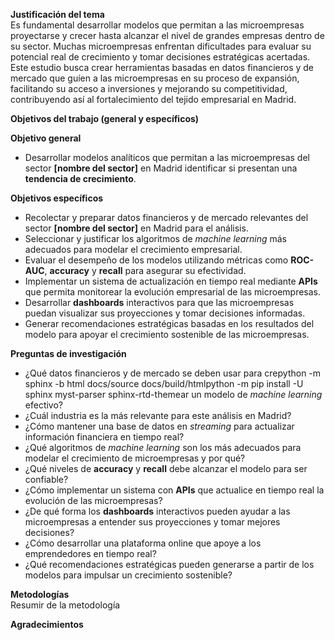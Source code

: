 **Justificación del tema**  
Es fundamental desarrollar modelos que permitan a las microempresas proyectarse y crecer hasta alcanzar el nivel de grandes empresas dentro de su sector. Muchas microempresas enfrentan dificultades para evaluar su potencial real de crecimiento y tomar decisiones estratégicas acertadas. Este estudio busca crear herramientas basadas en datos financieros y de mercado que guíen a las microempresas en su proceso de expansión, facilitando su acceso a inversiones y mejorando su competitividad, contribuyendo así al fortalecimiento del tejido empresarial en Madrid.

**Objetivos del trabajo (general y específicos)**

**Objetivo general**  
- Desarrollar modelos analíticos que permitan a las microempresas del sector **[nombre del sector]** en Madrid identificar si presentan una **tendencia de crecimiento**.

**Objetivos específicos**  
- Recolectar y preparar datos financieros y de mercado relevantes del sector **[nombre del sector]** en Madrid para el análisis.  
- Seleccionar y justificar los algoritmos de *machine learning* más adecuados para modelar el crecimiento empresarial.  
- Evaluar el desempeño de los modelos utilizando métricas como **ROC-AUC**, **accuracy** y **recall** para asegurar su efectividad.  
- Implementar un sistema de actualización en tiempo real mediante **APIs** que permita monitorear la evolución empresarial de las microempresas.  
- Desarrollar **dashboards** interactivos para que las microempresas puedan visualizar sus proyecciones y tomar decisiones informadas.  
- Generar recomendaciones estratégicas basadas en los resultados del modelo para apoyar el crecimiento sostenible de las microempresas.

**Preguntas de investigación**  
- ¿Qué datos financieros y de mercado se deben usar para crepython -m sphinx -b html docs/source docs/build/htmlpython -m pip install -U sphinx myst-parser sphinx-rtd-themear un modelo de *machine learning* efectivo?  
- ¿Cuál industria es la más relevante para este análisis en Madrid?  
- ¿Cómo mantener una base de datos en *streaming* para actualizar información financiera en tiempo real?  
- ¿Qué algoritmos de *machine learning* son los más adecuados para modelar el crecimiento de microempresas y por qué?  
- ¿Qué niveles de **accuracy** y **recall** debe alcanzar el modelo para ser confiable?  
- ¿Cómo implementar un sistema con **APIs** que actualice en tiempo real la evolución de las microempresas?  
- ¿De qué forma los **dashboards** interactivos pueden ayudar a las microempresas a entender sus proyecciones y tomar mejores decisiones?  
- ¿Cómo desarrollar una plataforma online que apoye a los emprendedores en tiempo real?  
- ¿Qué recomendaciones estratégicas pueden generarse a partir de los modelos para impulsar un crecimiento sostenible?

**Metodologías**  
Resumir de la metodología

**Agradecimientos**
